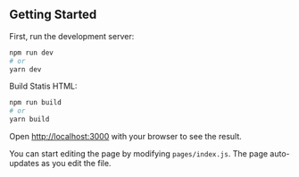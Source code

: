 ## Getting Started

First, run the development server:

```bash
npm run dev
# or
yarn dev
```

Build Statis HTML:

```bash
npm run build
# or
yarn build
```

Open [http://localhost:3000](http://localhost:3000) with your browser to see the result.

You can start editing the page by modifying `pages/index.js`. The page auto-updates as you edit the file.
